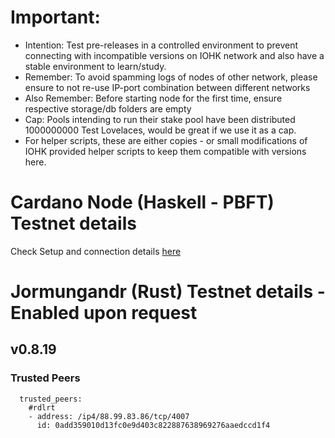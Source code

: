 # Important:
- Intention: Test pre-releases in a controlled environment to prevent connecting with incompatible versions on IOHK network and also have a stable environment to learn/study.
- Remember: To avoid spamming logs of nodes of other network, please ensure to not re-use IP-port combination between different networks
- Also Remember: Before starting node for the first time, ensure respective storage/db folders are empty
- Cap: Pools intending to run their stake pool have been distributed 1000000000 Test Lovelaces, would be great if we use it as a cap.
- For helper scripts, these are either copies - or small modifications of IOHK provided helper scripts to keep them compatible with versions here.

# Cardano Node (Haskell - PBFT) Testnet details

Check Setup and connection details [here]

# Jormungandr (Rust) Testnet details - Enabled upon request

## v0.8.19

### Trusted Peers
```
  trusted_peers:
    #rdlrt
    - address: /ip4/88.99.83.86/tcp/4007
      id: 0add359010d13fc0e9d403c822887638969276aaedccd1f4
```

[here]: https://cardano-community.github.io/guild-operators
